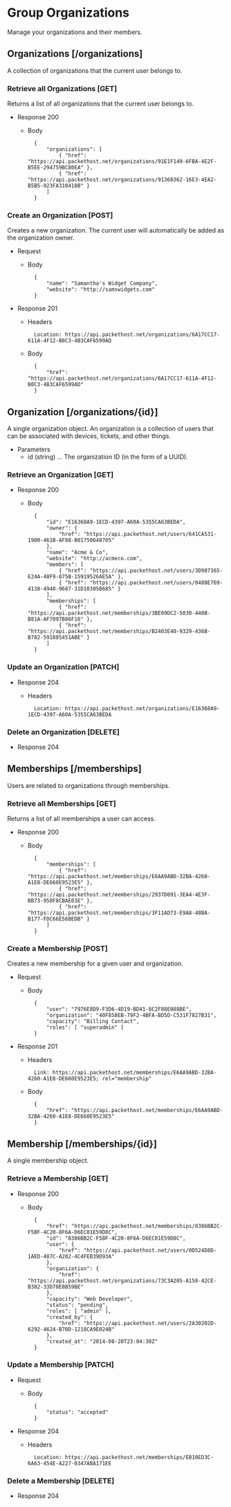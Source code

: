 # Group Organizations
Manage your organizations and their members.

## Organizations [/organizations]
A collection of organizations that the current user belongs to.

### Retrieve all Organizations [GET]
Returns a list of all organizations that the current user belongs to.

+ Response 200

    + Body

            {
                "organizations": [
                    { "href": "https://api.packethost.net/organizations/91E1F149-6FBA-4E2F-B5EE-294759BC80EA" },
                    { "href": "https://api.packethost.net/organizations/91360362-16E3-4EA2-B5B5-923FA310418B" }
                ]
            }

### Create an Organization [POST]
Creates a new organization. The current user will automatically be added as the
organization owner.

+ Request

    + Body

            {
                "name": "Samantha's Widget Company",
                "website": "http://samswidgets.com"
            }

+ Response 201

    + Headers

            Location: https://api.packethost.net/organizations/6A17CC17-611A-4F12-B0C3-4B3CAF6599AD

    + Body

            {
                "href": "https://api.packethost.net/organizations/6A17CC17-611A-4F12-B0C3-4B3CAF6599AD"
            }

## Organization [/organizations/{id}]
A single organization object. An organization is a collection of users that can
be associated with devices, tickets, and other things.

+ Parameters
    + id (string) ... The organization ID (in the form of a UUID).

### Retrieve an Organization [GET]

+ Response 200

    + Body

            {
                "id": "E16368A9-1ECD-4397-A60A-5355CA63BEDA",
                "owner": {
                    "href": "https://api.packethost.net/users/641CA531-1900-461B-AF88-B01750648705"
                },
                "name": "Acme & Co",
                "website": "http://acmeco.com",
                "members": [
                    { "href": "https://api.packethost.net/users/3D987365-E24A-48F9-875B-15919526AE5A" },
                    { "href": "https://api.packethost.net/users/0488E769-4138-4940-9687-31D10305B685" }
                ],
                "memberships": [
                    { "href": "https://api.packethost.net/memberships/3BE09DC2-5030-440B-B81A-AF7097B86F16" },
                    { "href": "https://api.packethost.net/memberships/B2403E40-9329-436B-B782-591885451ABE" }
                ]
            }

### Update an Organization [PATCH]

+ Response 204

    + Headers

            Location: https://api.packethost.net/organizations/E16368A9-1ECD-4397-A60A-5355CA63BEDA

### Delete an Organization [DELETE]
+ Response 204

## Memberships [/memberships]
Users are related to organizations through memberships.

### Retrieve all Memberships [GET]
Returns a list of all memberships a user can access.

+ Response 200

    + Body

            {
                "memberships": [
                    { "href": "https://api.packethost.net/memberships/E6AA9ABD-32BA-4260-A1E8-DE660E9523E5" },
                    { "href": "https://api.packethost.net/memberships/2937D091-3EA4-4E3F-BB73-950F8CBAE03E" },
                    { "href": "https://api.packethost.net/memberships/3F11AD73-E9A8-48BA-B177-FDC66E56BEDB" }
                ]
            }

### Create a Membership [POST]
Creates a new membership for a given user and organization.

+ Request

    + Body

            {
                "user": "7976E8D9-F3D6-4D19-BD41-8C2F88E088BE",
                "organization": "40F858EB-79F2-4BFA-BD5D-C531F7827B31",
                "capacity": "Billing Contact",
                "roles": [ "superadmin" ]
            }

+ Response 201

    + Headers

            Link: https://api.packethost.net/memberships/E6AA9ABD-32BA-4260-A1E8-DE660E9523E5; rel="membership"

    + Body

            {
                "href": "https://api.packethost.net/memberships/E6AA9ABD-32BA-4260-A1E8-DE660E9523E5"
            }

## Membership [/memberships/{id}]
A single membership object.

### Retrieve a Membership [GET]

+ Response 200

    + Body

            {
                "href": "https://api.packethost.net/memberships/8386BB2C-F5BF-4C20-8F6A-D6EC01E59D8C",
                "id": "8386BB2C-F5BF-4C20-8F6A-D6EC01E59D8C",
                "user": {
                    "href": "https://api.packethost.net/users/0D524D8D-1AED-487C-A202-4C4FEB39D93A"
                },
                "organization": {
                    "href": "https://api.packethost.net/organizations/73C3A205-A158-42CE-B382-33D70E8B59BE"
                },
                "capacity": "Web Developer",
                "status": "pending",
                "roles": [ "admin" ],
                "created_by": {
                    "href": "https://api.packethost.net/users/2A30202D-6292-4624-B70D-1218CA9E024B"
                },
                "created_at": "2014-08-20T23:04:38Z"
            }

### Update a Membership [PATCH]

+ Request

    + Body

            {
                "status": "accepted"
            }

+ Response 204

    + Headers

            Location: https://api.packethost.net/memberships/EB10ED3C-6A63-454E-A227-0347ABA171EE

### Delete a Membership [DELETE]
+ Response 204
